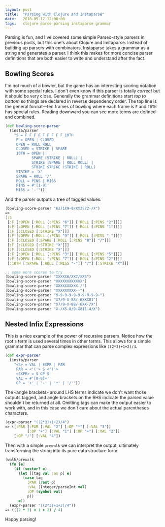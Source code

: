 ```yaml
---
layout: post
title:  "Parsing with Clojure and Instaparse"
date:   2018-05-17 12:00:00
tags:   clojure parse parsing instaparse grammar
---
```


Parsing is fun, and I've covered some simple Parsec-style parsers in previous posts, but this one's about Clojure and Instaparse. Instead of building up parsers with combinators, Instaparse takes a grammar as a string and generates a parser. I think this makes for more concise parser definitions that are both easier to write and understand after the fact.

## Bowling Scores

I'm not much of a bowler, but the game has an interesting scoring notation with some special rules. I don't even know if this parser is totally _correct_ but it should be very close. Generally the grammar definitions start _top to bottom_ so things are declared in reverse dependency order. The top line is the general format—ten frames of bowling where each frame is `F` and `10TH` has special rules. Reading downward you can see more terms are defined and combined.

```clojure
(def bowling-score-parser
  (insta/parser
    "S = F F F F F F F F F 10TH
     F = OPEN | CLOSED
     OPEN = ROLL ROLL
     CLOSED = STRIKE | SPARE
     10TH = OPEN |
            SPARE (STRIKE | ROLL) |
            STRIKE (SPARE | ROLL ROLL) |
            STRIKE STRIKE (STRIKE | ROLL)
     STRIKE = 'X'
     SPARE = ROLL '/'
     ROLL = PINS | MISS
     PINS = #'[1-9]'
     MISS = '-'"))
```

And the parser outputs a tree of tagged values:
```clojure
(bowling-score-parser "6271X9-8/XX3572-/X")
=>
[:S
 [:F [:OPEN [:ROLL [:PINS "6"]] [:ROLL [:PINS "2"]]]]
 [:F [:OPEN [:ROLL [:PINS "7"]] [:ROLL [:PINS "1"]]]]
 [:F [:CLOSED [:STRIKE "X"]]]
 [:F [:OPEN [:ROLL [:PINS "9"]] [:ROLL [:MISS "-"]]]]
 [:F [:CLOSED [:SPARE [:ROLL [:PINS "8"]] "/"]]]
 [:F [:CLOSED [:STRIKE "X"]]]
 [:F [:CLOSED [:STRIKE "X"]]]
 [:F [:OPEN [:ROLL [:PINS "3"]] [:ROLL [:PINS "5"]]]]
 [:F [:OPEN [:ROLL [:PINS "7"]] [:ROLL [:PINS "2"]]]]
 [:10TH [:SPARE [:ROLL [:MISS "-"]] "/"] [:STRIKE "X"]]]

;; some more scores to try
(bowling-score-parser "XXXXX6/XX7/XX5")
(bowling-score-parser "XXXXXXXXXXXX")
(bowling-score-parser "XXXXXXXXXX-/")
(bowling-score-parser "XXXXXXXXX--")
(bowling-score-parser "9-9-9-9-9-9-9-9-9-9-")
(bowling-score-parser "X7/9-X-88/-6XXX81")
(bowling-score-parser "X7/9-X-88/-6XX-/X")
(bowling-score-parser "X-/X5-8/9-X811-4/X")
```

## Nested Infix Expressions

This is a nice example of the power of recursive parsers. Notice how the root `S` term is used several times in other terms. This allows for a simple grammar that can parse complex expressions like `((2*3)+1+2)/4`.

```clojure
(def expr-parser
  (insta/parser
    "<S> = VAL | EXPR | PAR
     PAR = <'('> S <')'>
     <EXPR> = S OP S
     VAL = #'[0-9]+'
     OP = '+' | '-' | '*' | '/'"))
```

The `<`angle brackets`>` around LHS terms indicate we don't want those outputs tagged, and angle brackets on the RHS indicate the parsed value shouldn't be returned at all. Omitting tags can make the output easier to work with, and in this case we don't care about the actual parentheses characters.

```clojure
(expr-parser "((2*3)+1+2)/4")
=> ([:PAR [:PAR [:VAL "2"] [:OP "*"] [:VAL "3"]]
          [:OP "+"] [:VAL "1"] [:OP "+"] [:VAL "2"]]
    [:OP "/"] [:VAL "4"])
```

Then with a simple `prewalk` we can interpret the output, ultimately transforming the string into its pure data structure form:
```clojure
(walk/prewalk
  (fn [e]
    (if (vector? e)
      (let [[tag val :as p] e]
        (case tag
          :PAR (rest p)
          :VAL (Integer/parseInt val)
          :OP (symbol val)
          p))
      e))
  (expr-parser "((2*3)+1+2)/4"))
=> (((2 * 3) + 1 + 2) / 4)
```

Happy parsing!